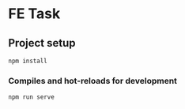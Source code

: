 # FE Task

## Project setup
```
npm install
```

### Compiles and hot-reloads for development
```
npm run serve
```
